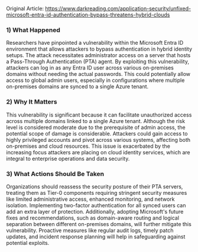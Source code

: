 Original Article: https://www.darkreading.com/application-security/unfixed-microsoft-entra-id-authentication-bypass-threatens-hybrid-clouds

### 1) What Happened

Researchers have pinpointed a vulnerability within the Microsoft Entra ID environment that allows attackers to bypass authentication in hybrid identity setups. The attack necessitates administrator access on a server that hosts a Pass-Through Authentication (PTA) agent. By exploiting this vulnerability, attackers can log in as any Entra ID user across various on-premises domains without needing the actual passwords. This could potentially allow access to global admin users, especially in configurations where multiple on-premises domains are synced to a single Azure tenant.

### 2) Why It Matters

This vulnerability is significant because it can facilitate unauthorized access across multiple domains linked to a single Azure tenant. Although the risk level is considered moderate due to the prerequisite of admin access, the potential scope of damage is considerable. Attackers could gain access to highly privileged accounts and pivot across various systems, affecting both on-premises and cloud resources. This issue is exacerbated by the increasing focus attackers are placing on cloud identity services, which are integral to enterprise operations and data security.

### 3) What Actions Should Be Taken

Organizations should reassess the security posture of their PTA servers, treating them as Tier-0 components requiring stringent security measures like limited administrative access, enhanced monitoring, and network isolation. Implementing two-factor authentication for all synced users can add an extra layer of protection. Additionally, adopting Microsoft's future fixes and recommendations, such as domain-aware routing and logical separation between different on-premises domains, will further mitigate this vulnerability. Proactive measures like regular audit logs, timely patch updates, and incident response planning will help in safeguarding against potential exploits.